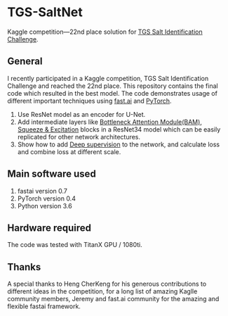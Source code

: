# TGS-SaltNet

Kaggle competition—22nd place solution for [TGS Salt Identification Challenge](https://www.kaggle.com/c/tgs-salt-identification-challenge).

## General

I recently participated in a Kaggle competition, TGS Salt Identification Challenge and reached the 22nd place. This repository contains the final code which resulted in the best model. The code demonstrates usage of different important techniques using [fast.ai](http://www.fast.ai/) and [PyTorch](https://pytorch.org/).

1. Use ResNet model as an encoder for U-Net.
2. Add intermediate layers like [Bottleneck Attention Module(BAM)](http://bmvc2018.org/contents/papers/0092.pdf), [Squeeze & Excitation](https://arxiv.org/abs/1803.02579) blocks in a ResNet34 model which can be easily replicated for other network architectures.
3. Show how to add [Deep supervision](https://www.kaggle.com/c/tgs-salt-identification-challenge/discussion/65933) to the network, and calculate loss and combine loss at different scale. 

## Main software used

1. fastai version 0.7
2. PyTorch version 0.4
3. Python version 3.6

## Hardware required

The code was tested with TitanX GPU / 1080ti.

## Thanks

A special thanks to Heng CherKeng for his generous contributions to different ideas in the competition, for a long list of amazing Kaglle community members, Jeremy and fast.ai community for the amazing and flexible fastai framework.
